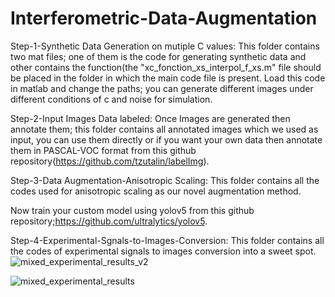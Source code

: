 # Interferometric-Data-Augmentation
Step-1-Synthetic Data Generation on mutiple C values: This folder contains two mat files; one of them is the code for generating synthetic data and other contains the function(the "xc_fonction_xs_interpol_f_xs.m" file should be placed in the folder in which the main code file is present. Load this code in matlab and change the paths; you can generate different images under different conditions of c and noise for simulation.

Step-2-Input Images Data labeled: Once Images are generated then annotate them; this folder contains all annotated images which we used as input, you can use them directly or if you want your own data then annotate them in PASCAL-VOC format from this github repository(https://github.com/tzutalin/labelImg).

Step-3-Data Augmentation-Anisotropic Scaling: This folder contains all the codes used for anisotropic scaling as our novel augmentation method.

Now train your custom model using yolov5 from this github repository;https://github.com/ultralytics/yolov5.

Step-4-Experimental-Sgnals-to-Images-Conversion: This folder contains all the codes of experimental signals to images conversion into a sweet spot.
![mixed_experimental_results_v2](https://user-images.githubusercontent.com/87930540/126939869-36718797-0ebd-45b7-a67f-8b5b6af3949b.jpg)

![mixed_experimental_results](https://user-images.githubusercontent.com/87930540/126939901-3e09c498-4be6-4134-bfeb-926fb29160c8.jpg)
